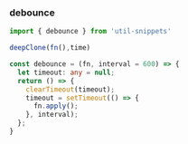 ### debounce

<template>
    <b>Use</b>
</template>

```ts
import { debounce } from 'util-snippets'

deepClone(fn(),time)
```

<template>
    <b>Code</b>
</template>

```ts
const debounce = (fn, interval = 600) => {
  let timeout: any = null;
  return () => {
    clearTimeout(timeout);
    timeout = setTimeout(() => {
      fn.apply();
    }, interval);
  };
}
```


<style>
    b {
        color: #3eaf7c;
    }
</style>

